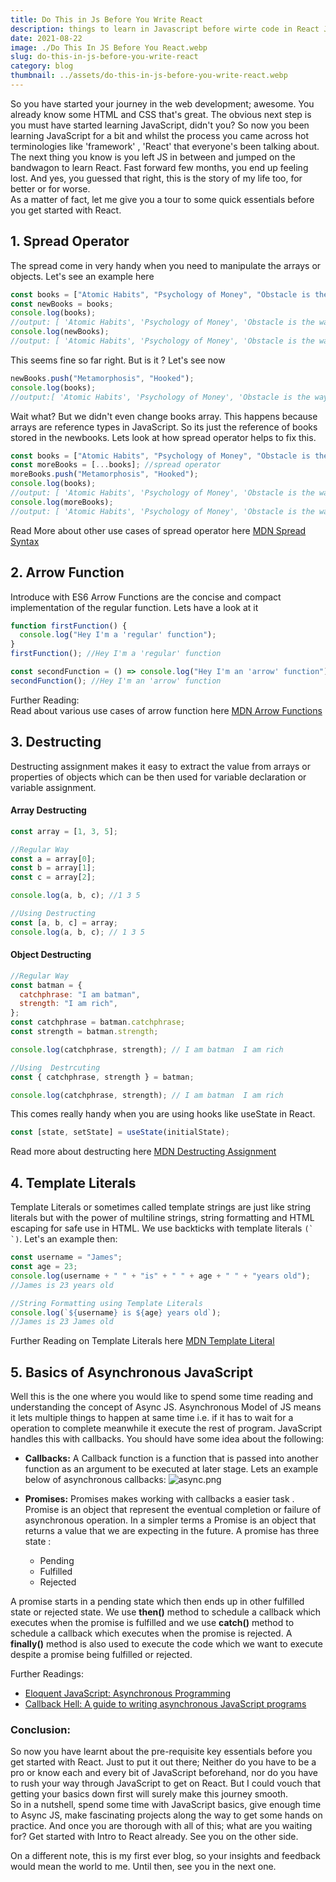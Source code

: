 ```yaml
---
title: Do This in Js Before You Write React
description: things to learn in Javascript before wirte code in React JS
date: 2021-08-22
image: ./Do This In JS Before You React.webp
slug: do-this-in-js-before-you-write-react
category: blog
thumbnail: ../assets/do-this-in-js-before-you-write-react.webp
---
```


So you have started your journey in the web development; awesome. You already know some HTML and CSS that's great. The obvious next step is you must have started learning JavaScript, didn't you? So now you been learning JavaScript for a bit and whilst the process you came across hot terminologies like 'framework' , 'React' that everyone's been talking about. The next thing you know is you left JS in between and jumped on the bandwagon to learn React. Fast forward few months, you end up feeling lost. And yes, you guessed that right, this is the story of my life too, for better or for worse.  
As a matter of fact, let me give you a tour to some quick essentials before you get started with React.

## 1. Spread Operator

The spread come in very handy when you need to manipulate the arrays or objects. Let's see an example here

```javascript
const books = ["Atomic Habits", "Psychology of Money", "Obstacle is the way"];
const newBooks = books;
console.log(books);
//output: [ 'Atomic Habits', 'Psychology of Money', 'Obstacle is the way' ]
console.log(newBooks);
//output: [ 'Atomic Habits', 'Psychology of Money', 'Obstacle is the way' ]
```

This seems fine so far right. But is it ? Let's see now

```javascript
newBooks.push("Metamorphosis", "Hooked");
console.log(books);
//output:[ 'Atomic Habits', 'Psychology of Money', 'Obstacle is the way', 'Metamorphosis', 'Hooked' ]
```

Wait what? But we didn't even change books array. This happens because arrays are reference types in JavaScript. So its just the reference of books stored in the newbooks. Lets look at how spread operator helps to fix this.

```javascript
const books = ["Atomic Habits", "Psychology of Money", "Obstacle is the way"];
const moreBooks = [...books]; //spread operator
moreBooks.push("Metamorphosis", "Hooked");
console.log(books);
//output: [ 'Atomic Habits', 'Psychology of Money', 'Obstacle is the way' ]
console.log(moreBooks);
//output: [ 'Atomic Habits', 'Psychology of Money', 'Obstacle is the way', 'Metamorphosis', 'Hooked']
```

Read More about other use cases of spread operator here [MDN Spread Syntax](https://developer.mozilla.org/en-US/docs/Web/JavaScript/Reference/Operators/Spread_syntax)

## 2. Arrow Function

Introduce with ES6 Arrow Functions are the concise and compact implementation of the regular function. Lets have a look at it

```javascript
function firstFunction() {
  console.log("Hey I'm a 'regular' function");
}
firstFunction(); //Hey I'm a 'regular' function

const secondFunction = () => console.log("Hey I'm an 'arrow' function");
secondFunction(); //Hey I'm an 'arrow' function
```

Further Reading:  
Read about various use cases of arrow function here [MDN Arrow Functions](https://developer.mozilla.org/en-US/docs/Web/JavaScript/Reference/Functions/Arrow_functions)

## 3. Destructing

Destructing assignment makes it easy to extract the value from arrays or properties of objects which can be then used for variable declaration or variable assignment.

#### Array Destructing

```javascript
const array = [1, 3, 5];

//Regular Way
const a = array[0];
const b = array[1];
const c = array[2];

console.log(a, b, c); //1 3 5

//Using Destructing
const [a, b, c] = array;
console.log(a, b, c); // 1 3 5
```

#### Object Destructing

```javascript
//Regular Way
const batman = {
  catchphrase: "I am batman",
  strength: "I am rich",
};
const catchphrase = batman.catchphrase;
const strength = batman.strength;

console.log(catchphrase, strength); // I am batman  I am rich

//Using  Destrcuting
const { catchphrase, strength } = batman;

console.log(catchphrase, strength); // I am batman  I am rich
```

This comes really handy when you are using hooks like useState in React.

```javascript
const [state, setState] = useState(initialState);
```

Read more about destructing here [MDN Destructing Assignment](https://developer.mozilla.org/en-US/docs/Web/JavaScript/Reference/Operators/Destructuring_assignment)

## 4. Template Literals

Template Literals or sometimes called template strings are just like string literals but with the power of multiline strings, string formatting and HTML escaping for safe use in HTML. We use backticks with template literals `` (` `) ``. Let's an example then:

```javascript
const username = "James";
const age = 23;
console.log(username + " " + "is" + " " + age + " " + "years old");
//James is 23 years old

//String Formatting using Template Literals
console.log(`${username} is ${age} years old`);
//James is 23 James old
```

Further Reading on Template Literals here [MDN Template Literal](https://developer.mozilla.org/en-US/docs/Web/JavaScript/Reference/Template_literals)

## 5. Basics of Asynchronous JavaScript

Well this is the one where you would like to spend some time reading and understanding the concept of Async JS. Asynchronous Model of JS means it lets multiple things to happen at same time i.e. if it has to wait for a operation to complete meanwhile it execute the rest of program. JavaScript handles this with callbacks. You should have some idea about the following:

- **Callbacks:** A Callback function is a function that is passed into another function as an argument to be executed at later stage. Lets an example below of asynchronous callbacks: ![async.png](https://cdn.hashnode.com/res/hashnode/image/upload/v1629451565961/W5j-cN9Px.png?auto=compress,format&format=webp)

- **Promises:** Promises makes working with callbacks a easier task . Promise is an object that represent the eventual completion or failure of asynchronous operation. In a simpler terms a Promise is an object that returns a value that we are expecting in the future. A promise has three state :
  - Pending
  - Fulfilled
  - Rejected

A promise starts in a pending state which then ends up in other fulfilled state or rejected state. We use **then()** method to schedule a callback which executes when the promise is fulfilled and we use **catch()** method to schedule a callback which executes when the promise is rejected. A **finally()** method is also used to execute the code which we want to execute despite a promise being fulfilled or rejected.

Further Readings:

- [Eloquent JavaScript: Asynchronous Programming](https://eloquentjavascript.net/11_async.html)
- [Callback Hell: A guide to writing asynchronous JavaScript programs](http://callbackhell.com)

### Conclusion:

So now you have learnt about the pre-requisite key essentials before you get started with React. Just to put it out there; Neither do you have to be a pro or know each and every bit of JavaScript beforehand, nor do you have to rush your way through JavaScript to get on React. But I could vouch that getting your basics down first will surely make this journey smooth.  
So in a nutshell, spend some time with JavaScript basics, give enough time to Async JS, make fascinating projects along the way to get some hands on practice. And once you are thorough with all of this; what are you waiting for? Get started with Intro to React already. See you on the other side.

On a different note, this is my first ever blog, so your insights and feedback would mean the world to me. Until then, see you in the next one.

